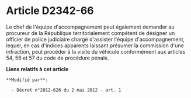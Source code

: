 # Article D2342-66

Le chef de l'équipe d'accompagnement peut également demander au procureur de la République territorialement compétent de
désigner un officier de police judiciaire chargé d'assister l'équipe d'accompagnement, lequel, en cas d'indices apparents
laissant présumer la commission d'une infraction, peut procéder à la visite du véhicule conformément aux articles 54, 56 et
57 du code de procédure pénale.

**Liens relatifs à cet article**

	**Modifié par**:

	  - Décret n°2012-626 du 2 mai 2012 - art. 1
